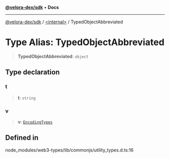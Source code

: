 [**@velora-dex/sdk**](../../README.md) • **Docs**

***

[@velora-dex/sdk](../../globals.md) / [\<internal\>](../README.md) / TypedObjectAbbreviated

# Type Alias: TypedObjectAbbreviated

> **TypedObjectAbbreviated**: `object`

## Type declaration

### t

> **t**: `string`

### v

> **v**: [`EncodingTypes`](../namespaces/Users_andriishymkiv_work_velora_sdk_node_modules_web3-types_lib_commonjs_index/type-aliases/EncodingTypes.md)

## Defined in

node\_modules/web3-types/lib/commonjs/utility\_types.d.ts:16
